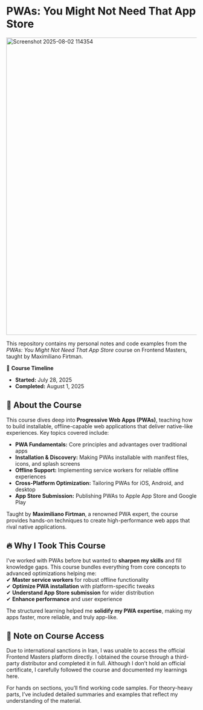 # PWAs: You Might Not Need That App Store  

<img width="1338" height="787" alt="Screenshot 2025-08-02 114354" src="https://github.com/user-attachments/assets/7ffd970f-9d4b-4f22-a2ff-413f9e312d26" />


This repository contains my personal notes and code examples from the *PWAs: You Might Not Need That App Store* course on Frontend Masters, taught by Maximiliano Firtman.  

📅 **Course Timeline**  
- **Started:** July 28, 2025  
- **Completed:** August 1, 2025  

## 🚀 **About the Course**  
This course dives deep into **Progressive Web Apps (PWAs)**, teaching how to build installable, offline-capable web applications that deliver native-like experiences. Key topics covered include:  

- **PWA Fundamentals:** Core principles and advantages over traditional apps  
- **Installation & Discovery:** Making PWAs installable with manifest files, icons, and splash screens  
- **Offline Support:** Implementing service workers for reliable offline experiences  
- **Cross-Platform Optimization:** Tailoring PWAs for iOS, Android, and desktop  
- **App Store Submission:** Publishing PWAs to Apple App Store and Google Play  

Taught by **Maximiliano Firtman**, a renowned PWA expert, the course provides hands-on techniques to create high-performance web apps that rival native applications.  

## 🔥 **Why I Took This Course**  
I’ve worked with PWAs before but wanted to **sharpen my skills** and fill knowledge gaps. This course bundles everything from core concepts to advanced optimizations helping me:  
✔ **Master service workers** for robust offline functionality  
✔ **Optimize PWA installation** with platform-specific tweaks  
✔ **Understand App Store submission** for wider distribution  
✔ **Enhance performance** and user experience  

The structured learning helped me **solidify my PWA expertise**, making my apps faster, more reliable, and truly app-like.  

## 📢 **Note on Course Access**  
Due to international sanctions in Iran, I was unable to access the official Frontend Masters platform directly. I obtained the course through a third-party distributor and completed it in full. Although I don’t hold an official certificate, I carefully followed the course and documented my learnings here.

For hands on sections, you’ll find working code samples. For theory-heavy parts, I’ve included detailed summaries and examples that reflect my understanding of the material.
